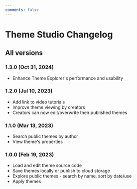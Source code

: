 ```yaml
---
comments: false
---
```


# Theme Studio Changelog

<SponsorAd />

## All versions

### 1.3.0 (Oct 31, 2024)

- Enhance Theme Explorer's performance and usability

### 1.2.0 (Jul 10, 2023)

- Add link to video tutorials
- Improve theme viewing by creators
- Creators can now edit/overwrite their published themes

### 1.1.0 (Mar 13, 2023)

- Search public themes by author
- View theme's properties

### 1.0.0 (Feb 19, 2023)

- Load and edit theme source code
- Save themes locally or publish to cloud storage
- Explore public themes - search by name, sort by date/use
- Apply themes
